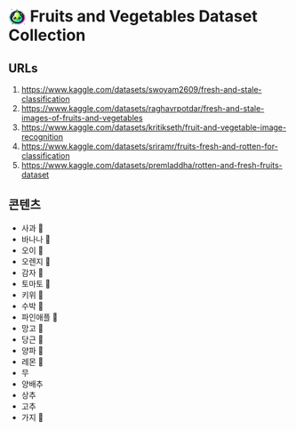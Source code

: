 # <img src="https://github.com/weg-9000/image/blob/main/logo_mini.PNG" alt="Example Image" width="32" height="32" style="vertical-align: bottom;"> Fruits and Vegetables Dataset Collection

## URLs

1. https://www.kaggle.com/datasets/swoyam2609/fresh-and-stale-classification
2. https://www.kaggle.com/datasets/raghavrpotdar/fresh-and-stale-images-of-fruits-and-vegetables
3. https://www.kaggle.com/datasets/kritikseth/fruit-and-vegetable-image-recognition
4. https://www.kaggle.com/datasets/sriramr/fruits-fresh-and-rotten-for-classification
5. https://www.kaggle.com/datasets/premladdha/rotten-and-fresh-fruits-dataset

## 콘텐츠

- 사과 🍎
- 바나나 🍌
- 오이 🥒
- 오렌지 🍊
- 감자 🥔
- 토마토 🍅
- 키위 🥝
- 수박 🍉
- 파인애플 🍍
- 망고 🥭
- 당근 🥕
- 양파 🧅
- 레몬 🍋
- 무
- 양배추
- 상추
- 고추
- 가지 🍆
